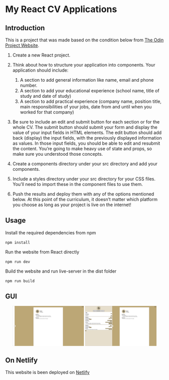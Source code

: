 # My React CV Applications

## Introduction

This is a project that was made based on the condition below from [The Odin Project Website](https://www.theodinproject.com/lessons/node-path-react-new-cv-application).

1. Create a new React project.

2. Think about how to structure your application into components. Your application should include: 
    1. A section to add general information like name, email and phone number.
    2. A section to add your educational experience (school name, title of study and date of study)
    3. A section to add practical experience (company name, position title, main responsibilities of your jobs, date from and until when you worked for that company)

3. Be sure to include an edit and submit button for each section or for the whole CV. The submit button should submit your form and display the value of your input fields in HTML elements. The edit button should add back (display) the input fields, with the previously displayed information as values. In those input fields, you should be able to edit and resubmit the content. You’re going to make heavy use of state and props, so make sure you understood those concepts.

4. Create a components directory under your src directory and add your components.

5. Include a styles directory under your src directory for your CSS files. You’ll need to import these in the component files to use them.

6. Push the results and deploy them with any of the options mentioned below. At this point of the curriculum, it doesn’t matter which platform you choose as long as your project is live on the internet!

## Usage

Install the required dependencies from npm
```
npm install
```

Run the website from React directly
```
npm run dev
```

Build the website and run live-server in the dist folder
```
npm run build
```

## GUI
<div align="center">
    <img title="The Untoggled Screen" alt="The Untoggled Screen" src="./readme_files/untoggle_screen.png" width=45%>
    <img title="The toggled Screen" alt="The toggled Screen" src="./readme_files/toggled_screen.png" width=45%>
</div>

## On Netlify
This website is been deployed on [Netlify](https://chic-sunshine-eda07e.netlify.app/)
